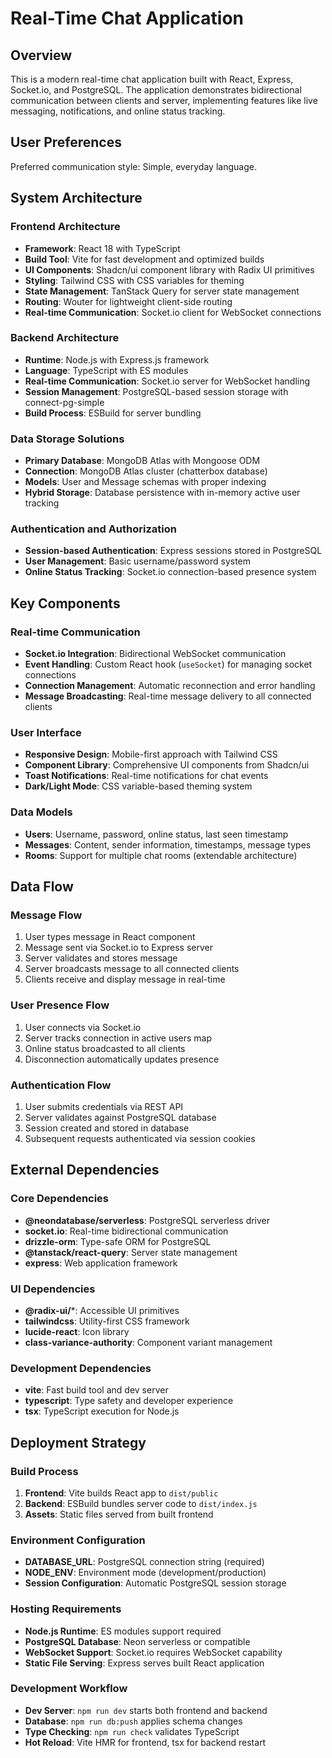 # Real-Time Chat Application

## Overview

This is a modern real-time chat application built with React, Express, Socket.io, and PostgreSQL. The application demonstrates bidirectional communication between clients and server, implementing features like live messaging, notifications, and online status tracking.

## User Preferences

Preferred communication style: Simple, everyday language.

## System Architecture

### Frontend Architecture
- **Framework**: React 18 with TypeScript
- **Build Tool**: Vite for fast development and optimized builds
- **UI Components**: Shadcn/ui component library with Radix UI primitives
- **Styling**: Tailwind CSS with CSS variables for theming
- **State Management**: TanStack Query for server state management
- **Routing**: Wouter for lightweight client-side routing
- **Real-time Communication**: Socket.io client for WebSocket connections

### Backend Architecture
- **Runtime**: Node.js with Express.js framework
- **Language**: TypeScript with ES modules
- **Real-time Communication**: Socket.io server for WebSocket handling
- **Session Management**: PostgreSQL-based session storage with connect-pg-simple
- **Build Process**: ESBuild for server bundling

### Data Storage Solutions
- **Primary Database**: MongoDB Atlas with Mongoose ODM
- **Connection**: MongoDB Atlas cluster (chatterbox database)
- **Models**: User and Message schemas with proper indexing
- **Hybrid Storage**: Database persistence with in-memory active user tracking

### Authentication and Authorization
- **Session-based Authentication**: Express sessions stored in PostgreSQL
- **User Management**: Basic username/password system
- **Online Status Tracking**: Socket.io connection-based presence system

## Key Components

### Real-time Communication
- **Socket.io Integration**: Bidirectional WebSocket communication
- **Event Handling**: Custom React hook (`useSocket`) for managing socket connections
- **Connection Management**: Automatic reconnection and error handling
- **Message Broadcasting**: Real-time message delivery to all connected clients

### User Interface
- **Responsive Design**: Mobile-first approach with Tailwind CSS
- **Component Library**: Comprehensive UI components from Shadcn/ui
- **Toast Notifications**: Real-time notifications for chat events
- **Dark/Light Mode**: CSS variable-based theming system

### Data Models
- **Users**: Username, password, online status, last seen timestamp
- **Messages**: Content, sender information, timestamps, message types
- **Rooms**: Support for multiple chat rooms (extendable architecture)

## Data Flow

### Message Flow
1. User types message in React component
2. Message sent via Socket.io to Express server
3. Server validates and stores message
4. Server broadcasts message to all connected clients
5. Clients receive and display message in real-time

### User Presence Flow
1. User connects via Socket.io
2. Server tracks connection in active users map
3. Online status broadcasted to all clients
4. Disconnection automatically updates presence

### Authentication Flow
1. User submits credentials via REST API
2. Server validates against PostgreSQL database
3. Session created and stored in database
4. Subsequent requests authenticated via session cookies

## External Dependencies

### Core Dependencies
- **@neondatabase/serverless**: PostgreSQL serverless driver
- **socket.io**: Real-time bidirectional communication
- **drizzle-orm**: Type-safe ORM for PostgreSQL
- **@tanstack/react-query**: Server state management
- **express**: Web application framework

### UI Dependencies
- **@radix-ui/***: Accessible UI primitives
- **tailwindcss**: Utility-first CSS framework
- **lucide-react**: Icon library
- **class-variance-authority**: Component variant management

### Development Dependencies
- **vite**: Fast build tool and dev server
- **typescript**: Type safety and developer experience
- **tsx**: TypeScript execution for Node.js

## Deployment Strategy

### Build Process
1. **Frontend**: Vite builds React app to `dist/public`
2. **Backend**: ESBuild bundles server code to `dist/index.js`
3. **Assets**: Static files served from built frontend

### Environment Configuration
- **DATABASE_URL**: PostgreSQL connection string (required)
- **NODE_ENV**: Environment mode (development/production)
- **Session Configuration**: Automatic PostgreSQL session storage

### Hosting Requirements
- **Node.js Runtime**: ES modules support required
- **PostgreSQL Database**: Neon serverless or compatible
- **WebSocket Support**: Socket.io requires WebSocket capability
- **Static File Serving**: Express serves built React application

### Development Workflow
- **Dev Server**: `npm run dev` starts both frontend and backend
- **Database**: `npm run db:push` applies schema changes
- **Type Checking**: `npm run check` validates TypeScript
- **Hot Reload**: Vite HMR for frontend, tsx for backend restart